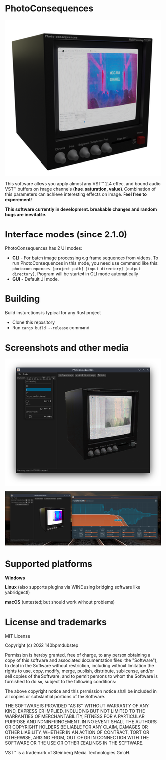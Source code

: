 # PhotoConsequences
![PhotoConsequences](/resources/icon.png)

This software allows you apply almost any VST™ 2.4 effect and bound audio VST™ buffers on image channels **(hue, saturation, value)**. Combination of this parameters can achieve interesting effects on image. **Feel free to experement**!

**This software currently in development. breakable changes and random bugs are inevitable.**

# Interface modes (since 2.1.0)

PhotoConsequences has 2 UI modes:

* **CLI** - For batch image processing e.g frame sequences from videos. To run PhotoConsequences in this mode, you need use command like this: ```photoconsequences [project path] [input directory] [output directory]```. Program will be started in CLI mode automatically
* **GUI** - Default UI mode. 

# Building

Build insturctions is typical for any Rust project

* Clone this repository
* Run ``cargo build --release`` command

# Screenshots and other media

![PhotoConsequences](/resources/screenshoot1.png)

![PhotoConsequences](/resources/screenshoot2.png)

# Supported platforms

**Windows**

**Linux** (also supports plugins via WINE using bridging software like yabridgectl)

**macOS** (untested; but should work without problems)

# License and trademarks
MIT License

Copyright (c) 2022 140bpmdubstep

Permission is hereby granted, free of charge, to any person obtaining a copy
of this software and associated documentation files (the "Software"), to deal
in the Software without restriction, including without limitation the rights
to use, copy, modify, merge, publish, distribute, sublicense, and/or sell
copies of the Software, and to permit persons to whom the Software is
furnished to do so, subject to the following conditions:

The above copyright notice and this permission notice shall be included in all
copies or substantial portions of the Software.

THE SOFTWARE IS PROVIDED "AS IS", WITHOUT WARRANTY OF ANY KIND, EXPRESS OR
IMPLIED, INCLUDING BUT NOT LIMITED TO THE WARRANTIES OF MERCHANTABILITY,
FITNESS FOR A PARTICULAR PURPOSE AND NONINFRINGEMENT. IN NO EVENT SHALL THE
AUTHORS OR COPYRIGHT HOLDERS BE LIABLE FOR ANY CLAIM, DAMAGES OR OTHER
LIABILITY, WHETHER IN AN ACTION OF CONTRACT, TORT OR OTHERWISE, ARISING FROM,
OUT OF OR IN CONNECTION WITH THE SOFTWARE OR THE USE OR OTHER DEALINGS IN THE
SOFTWARE.

VST™ is a trademark of Steinberg Media Technologies GmbH.